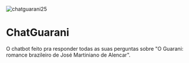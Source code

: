 
![chatguarani25](https://github.com/user-attachments/assets/de226025-d098-4e56-950f-917a73c0b119)

# ChatGuarani
O chatbot feito pra responder todas as suas perguntas sobre "O Guarani: romance brazileiro de José Martiniano de Alencar".
